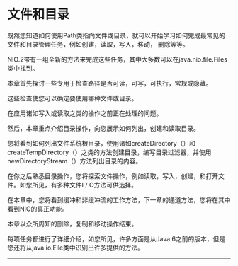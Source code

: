 # 文件和目录

既然您知道如何使用Path类指向文件或目录，就可以开始学习如何完成最常见的文件和目录管理任务，例如创建，读取，写入，移动，
删除等等。 

NIO.2带有一组全新的方法来完成这些任务，其中大多数可以在java.nio.file.Files类中找到。

本章首先探讨一些专用于检查路径是否可读，可写，可执行，常规或隐藏。

这些检查使您可以确定要使用哪种文件或目录。

在应用诸如写入或读取之类的操作之前正在处理的问题。

然后，本章重点介绍目录操作，向您展示如何列出，创建和读取目录。

您将看到如何列出文件系统根目录，使用诸如createDirectory（）和createTempDirectory（）之类的方法创建目录，编写目录过滤器，并使用newDirectoryStream（）方法列出目录的内容。

在你之后熟悉目录操作，您将探索文件操作，例如读取，写入，创建，和打开文件。如您所见，有多种文件I / O方法可供选择。

在本章中，您将看到缓冲和非缓冲流的工作方法，下一章的通道方法，您将在其中看到NIO的真正功能。

本章以众所周知的删除，复制和移动操作结束。

每项任务都进行了详细介绍，如您所见，许多方面是从Java 6之前的版本，但是您还将从java.io.File类中识别出许多提供的方法。

----